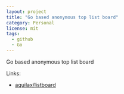```yaml
---
layout: project
title: "Go based anonymous top list board"
category: Personal
license: mit
tags:
  - github
  - Go
---
```


Go based anonymous top list board

Links:

* [aquilax/listboard](https://github.com/aquilax/listboard)
